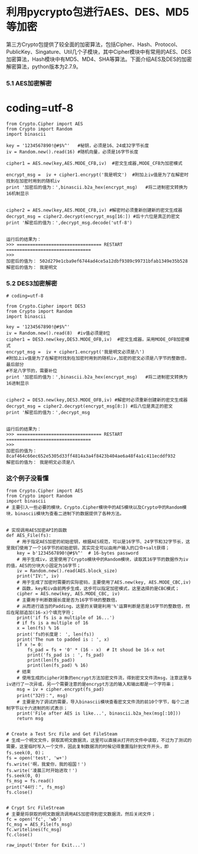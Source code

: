 # 利用pycrypto包进行AES、DES、MD5等加密 #

第三方Crypto包提供了较全面的加密算法，包括Cipher、Hash、Protocol、PublicKey、Singature、Util几个子模块，其中Cipher模块中有常用的AES、DES加密算法，Hash模块中有MD5、MD4、SHA等算法。下面介绍AES及DES的加密解密算法，python版本为2.7.9。

### 5.1 AES加密解密 ###

# coding=utf-8

	from Crypto.Cipher import AES
	from Crypto import Random
	import binascii
	
	key = '1234567890!@#$%^'   #秘钥，必须是16、24或32字节长度
	iv = Random.new().read(16) #随机向量，必须是16字节长度
	
	cipher1 = AES.new(key,AES.MODE_CFB,iv)  #密文生成器,MODE_CFB为加密模式
	
	encrypt_msg =  iv + cipher1.encrypt('我是明文')  #附加上iv值是为了在解密时找到在加密时用到的随机iv
	print '加密后的值为：',binascii.b2a_hex(encrypt_msg)   #将二进制密文转换为16机制显示
	
	
	cipher2 = AES.new(key,AES.MODE_CFB,iv) #解密时必须重新创建新的密文生成器
	decrypt_msg = cipher2.decrypt(encrypt_msg[16:]) #后十六位是真正的密文
	print '解密后的值为：',decrypt_msg.decode('utf-8')
	
	
	运行后的结果为：
	>>> ================================ RESTART ================================
	>>> 
	加密后的值为： 502d279e1cba9ef6744ad4ce5a12dbf9389c99731bfab1349e35b528
	解密后的值为： 我是明文


### 5.2 DES3加密解密 ###


	# coding=utf-8
	
	from Crypto.Cipher import DES3
	from Crypto import Random
	import binascii
	
	key = '1234567890!@#$%^'
	iv = Random.new().read(8)  #iv值必须是8位
	cipher1 = DES3.new(key,DES3.MODE_OFB,iv)  #密文生成器，采用MODE_OFB加密模式
	encrypt_msg =  iv + cipher1.encrypt('我是明文必须是八')
	#附加上iv值是为了在解密时找到在加密时用到的随机iv,加密的密文必须是八字节的整数倍，最后部分
	#不足八字节的，需要补位
	print '加密后的值为：',binascii.b2a_hex(encrypt_msg)   #将二进制密文转换为16进制显示
	
	
	cipher2 = DES3.new(key,DES3.MODE_OFB,iv) #解密时必须重新创建新的密文生成器
	decrypt_msg = cipher2.decrypt(encrypt_msg[8:]) #后八位是真正的密文
	print '解密后的值为：',decrypt_msg
	
	
	运行后的结果为：
	>>> ================================ RESTART ================================
	>>> 
	加密后的值为： 8caf464c66ec652e5305d33ff4814a3a4f8423b404ae6a48f4a1c411ecddf932
	解密后的值为： 我是明文必须是八


### 这个例子没看懂 ###


	from Crypto.Cipher import AES
	from Crypto import Random
	import binascii
	# 主要引入一些必要的模块，Crypto.Cipher模块中的AES模块以及Crypto中的Random模块，binascii模块为查看二进制下的数据提供了各种方法。
	
	
	# 实现调用AES加密API的函数
	def AES_File(fs):
	    # 用于指定AES加密的初始密钥，根据AES规范，可以是16字节、24字节和32字节长，这里我们使用了一个16字节的初始密钥，其实完全可以由用户输入的口令+salt获得；
	    key = b'1234567890!@#$%^'  # 16-bytes password
	    # 用于生成iv，这里使用了Crypto模块中的Random模块，读取其16字节的数据作为iv的值，AES的分块大小固定为16字节；
	    iv = Random.new().read(AES.block_size)
	    print("IV:", iv)
	    # 用于生成了加密时需要的实际密码，主要使用了AES.new(key, AES.MODE_CBC,iv)
	    # 函数，key和iv由前两步生成，这步可以指定加密模式，这里选择的是CBC模式；
	    cipher = AES.new(key, AES.MODE_CBC, iv)
	    # 主要用于判断数据长度是否为16字节块的整数倍，
	    # 从而进行适当的Padding，这里的关键是利用'%'运算判断是否是16字节的整数倍，然后在尾部追加(16-x)个填充字符；
	    print('if fs is a multiple of 16...')
	    # if fs is a multiple of 16
	    x = len(fs) % 16
	    print('fs的长度是： ', len(fs))
	    print('The num to padded is : ', x)
	    if x != 0:
	        fs_pad = fs + '0' * (16 - x)  # It shoud be 16-x not
	        print('fs_pad is : ', fs_pad)
	        print(len(fs_pad))
	        print(len(fs_pad) % 16)
	    # 结束
	    # 使用生成的cipher对象的encrypt方法加密文件流，得到密文文件流msg，注意这里与iv进行了一次异或，另一个需要注意的是encrypt方法的输入和输出都是一个字符串；
	    msg = iv + cipher.encrypt(fs_pad)
	    print("32行：", msg)
	    # 主要是为了调试的需要，导入binascii模块查看密文文件流的前10个字节，每个二进制字节以十六进制的形式表示；
	    print('File after AES is like...', binascii.b2a_hex(msg[:10]))
	    return msg
	
	
	# Create a Test Src File and Get FileSteam
	# 生成一个明文文件，获取其明文数据流，这里可以直接从打开的文件中读取，不过为了测试的需要，这里临时写入一个文件，因此复制数据流的时候记得重置指针到文件开头，即fs.seek(0, 0)；
	fs = open('test', 'w+')
	fs.write('啊，我爱你，我的祖国！')
	fs.write('凌晨三时开始进攻！')
	fs.seek(0, 0)
	fs_msg = fs.read()
	print("44行：", fs_msg)
	fs.close()
	
	
	# Crypt Src FileStream
	# 主要是将获取的明文数据流调用AES加密得到密文数据流，然后关闭文件；
	fc = open('fc', 'wb')
	fc_msg = AES_File(fs_msg)
	fc.writelines(fc_msg)
	fc.close()
	
	raw_input('Enter for Exit...')
